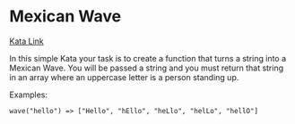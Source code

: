 # Mexican Wave

[Kata Link](https://www.codewars.com/kata/mexican-wave)

In this simple Kata your task is to create a function that turns a string into a Mexican Wave. You will be passed a string and you must return that string in an array where an uppercase letter is a person standing up.

Examples:

```
wave("hello") => ["Hello", "hEllo", "heLlo", "helLo", "hellO"]
```
